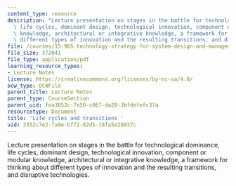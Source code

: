 ```yaml
---
content_type: resource
description: "Lecture presentation on stages in the battle for technological dominance,\
  \ life cycles, dominant design, technological innovation, component or\r\nmodular\
  \ knowledge, architectural or integrative knowledge, a framework for thinking about\
  \ different types of innovation and the resulting transitions, and disruptive technologies."
file: /courses/15-965-technology-strategy-for-system-design-and-management-spring-2009/2552c7e2fa9ebff282d518fa5e28937c_MIT15_965S09_Lec10.pdf
file_size: 372041
file_type: application/pdf
learning_resource_types:
- Lecture Notes
license: https://creativecommons.org/licenses/by-nc-sa/4.0/
ocw_type: OCWFile
parent_title: Lecture Notes
parent_type: CourseSection
parent_uid: fea3852c-7e50-c067-da20-3bfdefefc37a
resourcetype: Document
title: 'Life cycles and transitions '
uid: 2552c7e2-fa9e-bff2-82d5-18fa5e28937c
---
```

Lecture presentation on stages in the battle for technological dominance, life cycles, dominant design, technological innovation, component or
modular knowledge, architectural or integrative knowledge, a framework for thinking about different types of innovation and the resulting transitions, and disruptive technologies.